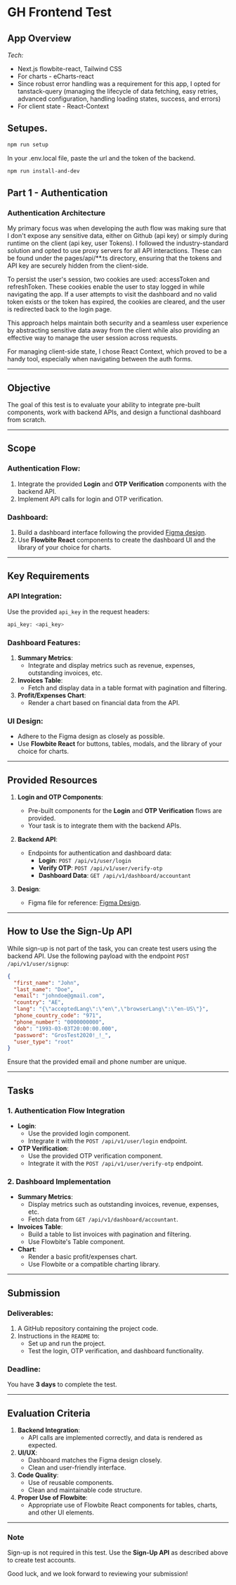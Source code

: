 # GH Frontend Test

## App Overview

_Tech:_

- Next.js flowbite-react, Tailwind CSS
- For charts - eCharts-react
- Since robust error handling was a requirement for this app, I opted for tanstack-query (managing the lifecycle of data fetching, easy retries, advanced configuration, handling loading states, success, and errors)
- For client state - React-Context

## Setupes.

```bash
npm run setup
```

In your .env.local file, paste the url and the token of the backend.

```bash
npm run install-and-dev
```

## Part 1 - Authentication

### Authentication Architecture

My primary focus was when developing the auth flow was making sure that I don't expose any sensitive data, either on Github (api key) or simply during runtime on the client (api key, user Tokens).
I followed the industry-standard solution and opted to use proxy servers for all API interactions. These can be found under the pages/api/\*\*.ts directory, ensuring that the tokens and API key are securely hidden from the client-side.

To persist the user's session, two cookies are used: accessToken and refreshToken. These cookies enable the user to stay logged in while navigating the app. If a user attempts to visit the dashboard and no valid token exists or the token has expired, the cookies are cleared, and the user is redirected back to the login page.

This approach helps maintain both security and a seamless user experience by abstracting sensitive data away from the client while also providing an effective way to manage the user session across requests.

For managing client-side state, I chose React Context, which proved to be a handy tool, especially when navigating between the auth forms.

---

## Objective

The goal of this test is to evaluate your ability to integrate pre-built components, work with backend APIs, and design a functional dashboard from scratch.

---

## Scope

### Authentication Flow:

1. Integrate the provided **Login** and **OTP Verification** components with the backend API.
2. Implement API calls for login and OTP verification.

### Dashboard:

1. Build a dashboard interface following the provided [Figma design](https://www.figma.com/design/kBB5XdNU6L1zJpnAkmHXn6/test1?node-id=68-899&t=23poGHzKgD5OrHSc-1).
2. Use **Flowbite React** components to create the dashboard UI and the library of your choice for charts.

---

## Key Requirements

### API Integration:

Use the provided `api_key` in the request headers:

```bash
api_key: <api_key>
```

### Dashboard Features:

1. **Summary Metrics**:
   - Integrate and display metrics such as revenue, expenses, outstanding invoices, etc.
2. **Invoices Table**:
   - Fetch and display data in a table format with pagination and filtering.
3. **Profit/Expenses Chart**:
   - Render a chart based on financial data from the API.

### UI Design:

- Adhere to the Figma design as closely as possible.
- Use **Flowbite React** for buttons, tables, modals, and the library of your choice for charts.

---

## Provided Resources

1. **Login and OTP Components**:

   - Pre-built components for the **Login** and **OTP Verification** flows are provided.
   - Your task is to integrate them with the backend APIs.

2. **Backend API**:

   - Endpoints for authentication and dashboard data:
     - **Login**: `POST /api/v1/user/login`
     - **Verify OTP**: `POST /api/v1/user/verify-otp`
     - **Dashboard Data**: `GET /api/v1/dashboard/accountant`

3. **Design**:
   - Figma file for reference: [Figma Design](https://www.figma.com/design/kBB5XdNU6L1zJpnAkmHXn6/test1?node-id=68-899&t=23poGHzKgD5OrHSc-1).

---

## How to Use the Sign-Up API

While sign-up is not part of the task, you can create test users using the backend API. Use the following payload with the endpoint `POST /api/v1/user/signup`:

```json
{
  "first_name": "John",
  "last_name": "Doe",
  "email": "johndoe@gmail.com",
  "country": "AE",
  "lang": "{\"acceptedLang\":\"en\",\"browserLang\":\"en-US\"}",
  "phone_country_code": "971",
  "phone_number": "0000000000",
  "dob": "1993-03-03T20:00:00.000",
  "password": "GrosTest2020!_!_",
  "user_type": "root"
}
```

Ensure that the provided email and phone number are unique.

---

## Tasks

### 1. Authentication Flow Integration

- **Login**:
  - Use the provided login component.
  - Integrate it with the `POST /api/v1/user/login` endpoint.
- **OTP Verification**:
  - Use the provided OTP verification component.
  - Integrate it with the `POST /api/v1/user/verify-otp` endpoint.

### 2. Dashboard Implementation

- **Summary Metrics**:
  - Display metrics such as outstanding invoices, revenue, expenses, etc.
  - Fetch data from `GET /api/v1/dashboard/accountant`.
- **Invoices Table**:
  - Build a table to list invoices with pagination and filtering.
  - Use Flowbite's Table component.
- **Chart**:
  - Render a basic profit/expenses chart.
  - Use Flowbite or a compatible charting library.

---

## Submission

### Deliverables:

1. A GitHub repository containing the project code.
2. Instructions in the `README` to:
   - Set up and run the project.
   - Test the login, OTP verification, and dashboard functionality.

### Deadline:

You have **3 days** to complete the test.

---

## Evaluation Criteria

1. **Backend Integration**:
   - API calls are implemented correctly, and data is rendered as expected.
2. **UI/UX**:
   - Dashboard matches the Figma design closely.
   - Clean and user-friendly interface.
3. **Code Quality**:
   - Use of reusable components.
   - Clean and maintainable code structure.
4. **Proper Use of Flowbite**:
   - Appropriate use of Flowbite React components for tables, charts, and other UI elements.

---

### Note

Sign-up is not required in this test. Use the **Sign-Up API** as described above to create test accounts.

Good luck, and we look forward to reviewing your submission!

```

```
